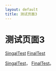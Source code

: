 ```yaml
---
layout: default
title: 测试页面3
---
```


# 测试页面3
[SingalTest](posts/singaltest.md)
[FinalTest](posts/finaltest.md)

[SingalTest](posts/singaltest.md)，
[FinalTest](posts/finaltest.md)。